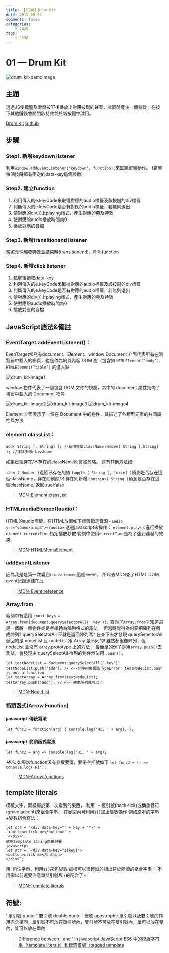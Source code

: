 ```yaml
---
title: 【JS30】Drum Kit
date: 2019-05-11
comments: false
categories:
    - JS30
tags:
    - JS30
---
```


# 01 — Drum Kit

![drum_kit-demoImage](1_gMmV-bW9dTw5VCnH1GSxkQ.png)

## 主題

透過JS使鍵盤及滑鼠按下後播放出對應按鍵的聲音，並同時產生一個特效，在按下其他鍵後會關閉該特效並於新按鍵中啟用。

[Drum Kit](https://des86532.github.io/javascript-30/01_Java-Script-Drum-Kit/index.html)
[Github](https://github.com/des86532/javascript-30/tree/master/01_Java-Script-Drum-Kit)

## 步驟

### Step1. 新增keydown listener

利用`window.addEventListener('keydown', function);`來監聽鍵盤動作。
(鍵盤每個按鍵都有固定的data-key這個參數)

### Step2. 建立function

1. 利用傳入的e.keyCode來取得對應的audio標籤及該按鍵的div標籤
2. 判斷傳入的e.keyCode是否有對應的audio標籤，若無則退出
3. 使對應的div加上playing樣式，產生對應的典及特效
4. 使對應的audio播放時間為0
5. 播放對應的音檔

### Step3. 新增transitionend listener

當該元件觸發特效並結束時(transitionend)，呼叫function

### Step4. 新增click listener

1. 點擊後讀取data-key
2. 利用傳入的e.keyCode來取得對應的audio標籤及該按鍵的div標籤
3. 判斷傳入的e.keyCode是否有對應的audio標籤，若無則退出
4. 使對應的div加上playing樣式，產生對應的典及特效
5. 使對應的audio播放時間為0
6. 播放對應的音檔

## JavaScript語法&備註

### EventTarget.addEventListener()：

EvenTarget常見有document、Element、window
Document 介面代表所有在瀏覽器中載入的網頁，也是作為網頁內容 DOM 樹（包含如 `HTMLElement(“body”)、HTMLElement(“table”)` 的進入點

![drum_kit-image1](0_NZMuGgzOQBZthm4K.jpeg)

window 物件代表了一個包含 DOM 文件的視窗，其中的 document 屬性指向了視窗中載入的 Document 物件

![drum_kit-image2](0_hJVR4vzhqivD4OEb.jpeg)
![drum_kit-image3](0_Dh1m1AJEOQHCsUfo.jpeg)
![drum_kit-image4](0_gPM-dfUPhIVXLEN-.png)

Element 介面表示了一個在 Document 中的物件，其描述了各類型元素的共同屬性與方法

### element.classList：

`add( String [, String] ); //新增多個className`
`remove( String [,String] ); //移除多個className`

如果已經存在/不存在的className則會被忽略。
還有其他方法如:

`item ( Number )`返回已存在的值
`toggle ( String [, force] )`偵測是否存在這個className，存在則刪除/不存在則新增
`contains( String )`偵測是否存在這個className, 返回true/false

> [MDN-Element.classList](https://developer.mozilla.org/en-US/docs/Web/API/Element/classList)

### HTMLmediaElement(audio)：

HTML的audio標籤，在HTML放置如下標籤指定音源
`<audio src="sound/a.mp3"></audio>`
透過javascript來操作：
`element.play()`:進行播放
`element.currentTime`:指定播放秒數
範例中使用`currentTime`是為了達到連發的效果

> [MDN-HTMLMediaElement](https://developer.mozilla.org/en-US/docs/Web/API/HTMLMediaElement)

### addEventListener

因為我是是第一次看到`transtionend`這個event，
所以去MDN查了HTML DOM event記錄連結在此

> [MDN-Event reference](https://developer.mozilla.org/en-US/docs/Web/Events)

### Array.from

範例中有這段
`const keys = Array.from(document.querySelectorAll('.key'));`
查詢了`Array.from`才知道這是一個將一個物件或是字串轉為陣列格式的語法，
但當時覺得為何要把陣列在轉成陣列? querySelectorAll 不就是返回陣列嗎?
在查下去才發現 querySelectorAll 返回的是 nodeList 且 nodeList 跟 Array 是不同的!
雖然都很像陣列，但 nodeList 並沒有 array.prototype 上的方法！
最簡單的例子是用`array.push()`去測試，會發現由 querySelectAll 得到的物件無法用 `.push()`。

```
let testNodeList = document.querySelectAll('.key');
testNodeList.push('add'); // <--非陣列會報錯TypeError: testNodeList.push is not a function
let testArray = Array.from(testNodeList);
testArray.push('add'); // <-- 轉為陣列就可以了
```

> [MDN-NodeList](https://developer.mozilla.org/en-US/docs/Web/API/NodeList)

### 箭頭函式(Arrow Function)

#### javascript-傳統寫法
`let func1 = function(arg) { console.log('Hi, ' + arg); };`

#### javascript-箭頭函式寫法
`let func2 = arg => console.log('Hi, ' + arg);`

*補充*: 如果該function沒有參數要傳，要帶空括號如下
`let func3 = () => console.log('Hi');`

> [MDN-Arrow functions](https://developer.mozilla.org/en-US/docs/Web/JavaScript/Reference/Functions/Arrow_functions)

## template literals

模板文字，同樣屬於第一次看到的東西，
利用`` ` `` – 反引號(back-tick)或稱重音符(grave accent)來組合字串，
在範圍內可利用`${}`加上變數操作
例如原本的字串+變數組合寫法：

```
let str = '<div data-key="' + key + '">' +
'<button>click me</button>' +
'</div>';
改用template string來做只要
javascript
let str = `<div data-key="${key}">
<button>click me</button>
</div>`;
```
用`` ` ``包住字串，利用`${}`來包變數
這樣可以很輕鬆的組出易於閱讀的組合字串！
不用像以前還要注意單雙引號與+的配合了~

> [MDN-Template literals](https://developer.mozilla.org/en-US/docs/Web/JavaScript/Reference/Template_literals)

## 符號:

‘ 單引號 quote
” 雙引號 double quote
` 撇號 apostrophe
單引號以及雙引號的作用完全相同，單引號不可放在單引號內，雙引號不可放在雙引號內，單可以放在雙內，雙可以放在單內

> [Difference between ` and ' in javascript](https://stackoverflow.com/questions/33679732/difference-if-there-is-any-between-and-in-javascript?lq=1)
[JavaScript ES6 中的模版字符串（template literals）和標籤模版（tagged template](https://pjchender.blogspot.com/2017/01/javascript-es6-template-literalstagged.html)
